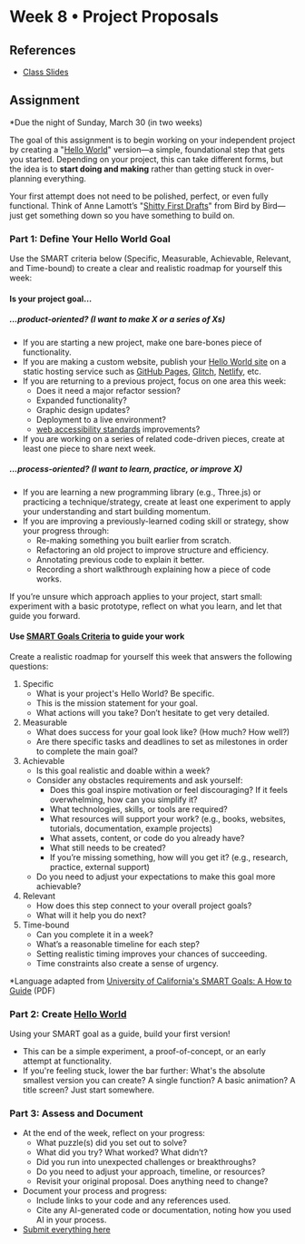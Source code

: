 # Week 8 • Project Proposals

## References

- [Class
  Slides](https://drive.google.com/drive/u/1/folders/1HC5g1BO8moptbtgz-JwVVv9DldnW3Q_U)

## Assignment

*Due the night of Sunday, March 30 (in two weeks)

The goal of this assignment is to begin working on your independent project by creating a "[Hello
World](https://en.wikipedia.org/wiki/%22Hello,_World!%22_program)" version—a
simple, foundational step that gets you started. Depending on your project, this
can take different forms, but the idea is to **start doing and making** rather
than getting stuck in over-planning everything.

Your first attempt does not need to be polished, perfect, or even fully functional. Think of Anne Lamott’s "[Shitty First
Drafts](https://wrd.as.uky.edu/sites/default/files/1-Shitty%20First%20Drafts.pdf)" from Bird by Bird—just get something down so you have something to build on.

### Part 1: Define Your Hello World Goal

Use the SMART criteria below (Specific, Measurable, Achievable, Relevant, and Time-bound) to create a clear and realistic roadmap for yourself this week:

#### Is your project goal…

##### ...product-oriented? (I want to make X or a series of Xs)

- If you are starting a new project, make one bare-bones piece of functionality.
- If you are making a custom website, publish your [Hello World
  site](https://ellennicklesdemo.github.io/helloworld/) on a static hosting
  service such as [GitHub
  Pages](https://github.com/ellennickles/code-your-way-s24/blob/main/version-control-guides/tips-and-tricks.md#github-pages),
  [Glitch](https://glitch.com/), [Netlify](https://www.netlify.com/), etc.
- If you are returning to a previous project, focus on one area this week:
  - Does it need a major refactor session?
  - Expanded functionality?
  - Graphic design updates?
  - Deployment to a live environment?
  - [web accessibility
  standards](https://developer.mozilla.org/en-US/docs/Web/Accessibility)
  improvements?
- If you are working on a series of related code-driven pieces, create at least
  one piece to share next week.

##### ...process-oriented? (I want to learn, practice, or improve X)

- If you are learning a new programming library (e.g., Three.js) or practicing a
  technique/strategy, create at least one experiment to apply your understanding
  and start building momentum.
- If you are improving a previously-learned coding skill or strategy, show your
  progress through:
  - Re-making something you built earlier from scratch.
  - Refactoring an old project to improve structure and efficiency.
  - Annotating previous code to explain it better.
  - Recording a short walkthrough explaining how a piece of code works.

If you’re unsure which approach applies to your project, start small: experiment with a basic prototype, reflect on what you learn, and let that guide you forward.

#### Use [SMART Goals Criteria](https://en.wikipedia.org/wiki/SMART_criteria) to guide your work

Create a realistic roadmap for yourself this week that answers the following questions:

1. Specific
    - What is your project's Hello World? Be specific.
    - This is the mission statement for your goal.
    - What actions will you take? Don’t hesitate to get very detailed.
2. Measurable
    - What does success for your goal look like? (How much? How well?)
    - Are there specific tasks and deadlines to set as milestones in order to
      complete the main goal?
3. Achievable
   - Is this goal realistic and doable within a week?
   - Consider any obstacles requirements and ask yourself:
     - Does this goal inspire motivation or feel discouraging? If it feels
       overwhelming, how can you simplify it?
     - What technologies, skills, or tools are required?
     - What resources will support your work? (e.g., books, websites, tutorials,
       documentation, example projects)
     - What assets, content, or code do you already have?
     - What still needs to be created?
     - If you’re missing something, how will you get it? (e.g., research,
       practice, external support)
   - Do you need to adjust your expectations to make this goal more achievable?
4. Relevant
    - How does this step connect to your overall project goals?
    - What will it help you do next?
5. Time-bound
    - Can you complete it in a week?
    - What’s a reasonable timeline for each step?
    - Setting realistic timing improves your chances of succeeding.
    - Time constraints also create a sense of urgency.

*Language adapted from [University of California's SMART Goals: A How to
Guide](https://www.ucop.edu/local-human-resources/_files/performance-appraisal/How%20to%20write%20SMART%20Goals%20v2.pdf) (PDF)

### Part 2: Create [Hello World](https://ellennicklesdemo.github.io/helloworld/)

Using your SMART goal as a guide, build your first version!

- This can be a simple experiment, a proof-of-concept, or an early attempt at
  functionality.
- If you're feeling stuck, lower the bar further: What's the absolute smallest
  version you can create? A single function? A basic animation? A title screen?
  Just start somewhere.

### Part 3: Assess and Document

- At the end of the week, reflect on your progress:
  - What puzzle(s) did you set out to solve?
  - What did you try? What worked? What didn’t?
  - Did you run into unexpected challenges or breakthroughs?
  - Do you need to adjust your approach, timeline, or resources?
  - Revisit your original proposal. Does anything need to change?
- Document your process and progress:
  - Include links to your code and any references used.
  - Cite any AI-generated code or documentation, noting how you used AI in your
    process.
- [Submit everything here](https://forms.gle/CJZMpMpTeDxpvWv18)
